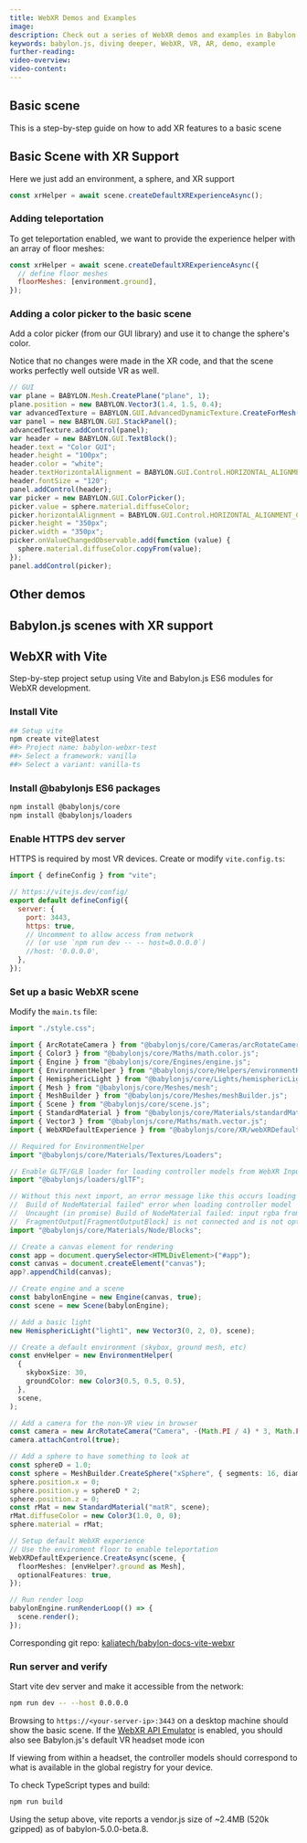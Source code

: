 ```yaml
---
title: WebXR Demos and Examples
image:
description: Check out a series of WebXR demos and examples in Babylon.js.
keywords: babylon.js, diving deeper, WebXR, VR, AR, demo, example
further-reading:
video-overview:
video-content:
---
```


## Basic scene

This is a step-by-step guide on how to add XR features to a basic scene

## Basic Scene with XR Support

Here we just add an environment, a sphere, and XR support

```javascript
const xrHelper = await scene.createDefaultXRExperienceAsync();
```

<Playground id="#9K3MRA" title="Basic Scene With WebXR Support" description="Simple example of a basic scene with WebXR support."/>

### Adding teleportation

To get teleportation enabled, we want to provide the experience helper with an array of floor meshes:

```javascript
const xrHelper = await scene.createDefaultXRExperienceAsync({
  // define floor meshes
  floorMeshes: [environment.ground],
});
```

<Playground id="#9K3MRA#1" title="Basic Scene With Teleportation" description="Simple example of a basic scene with teleportation enabled." isMain={true} category="WebXR"/>

### Adding a color picker to the basic scene

Add a color picker (from our GUI library) and use it to change the sphere's color.

Notice that no changes were made in the XR code, and that the scene works perfectly well outside VR as well.

```javascript
// GUI
var plane = BABYLON.Mesh.CreatePlane("plane", 1);
plane.position = new BABYLON.Vector3(1.4, 1.5, 0.4);
var advancedTexture = BABYLON.GUI.AdvancedDynamicTexture.CreateForMesh(plane);
var panel = new BABYLON.GUI.StackPanel();
advancedTexture.addControl(panel);
var header = new BABYLON.GUI.TextBlock();
header.text = "Color GUI";
header.height = "100px";
header.color = "white";
header.textHorizontalAlignment = BABYLON.GUI.Control.HORIZONTAL_ALIGNMENT_CENTER;
header.fontSize = "120";
panel.addControl(header);
var picker = new BABYLON.GUI.ColorPicker();
picker.value = sphere.material.diffuseColor;
picker.horizontalAlignment = BABYLON.GUI.Control.HORIZONTAL_ALIGNMENT_CENTER;
picker.height = "350px";
picker.width = "350px";
picker.onValueChangedObservable.add(function (value) {
  sphere.material.diffuseColor.copyFrom(value);
});
panel.addControl(picker);
```

<Playground id="#9K3MRA#2" title="WebXR Color Picker" description="Simple WebXR color picker example." isMain={true} category="WebXR"/>

## Other demos

<Playground id="#PPM311#148" title="Goalkeeper Training" description="Goalkeeper Training" isMain={true} category="WebXR"/>
<Playground id="#B922X8#19" title="Legacy Physics Playground" description="Physics Playground" isMain={true} category="WebXR"/>

<Playground id="#F41V6N#139" title="A cylinder object is child of a controller" description="A cylinder object is child of a controller"/>

<Playground id="#1FTUSC#37" title="Simply grabbing objects by controllers" description="Simply grabbing objects by controllers"/>

## Babylon.js scenes with XR support

<Playground id="#JA1ND3#161" title="Mansion" description="Mansion Demo"/>
<Playground id="#TJIGQ1#3" title="Hill Valley" description="Hill Valley"/>
<Playground id="#JA1ND3#164" title="Espilit" description="Espilit"/>

## WebXR with Vite

Step-by-step project setup using Vite and Babylon.js ES6 modules for
WebXR development.

### Install Vite

```bash
## Setup vite
npm create vite@latest
##> Project name: babylon-webxr-test
##> Select a framework: vanilla
##> Select a variant: vanilla-ts
```

### Install @babylonjs ES6 packages

```bash
npm install @babylonjs/core
npm install @babylonjs/loaders
```

### Enable HTTPS dev server

HTTPS is required by most VR devices. Create or modify `vite.config.ts`:

```javascript
import { defineConfig } from "vite";

// https://vitejs.dev/config/
export default defineConfig({
  server: {
    port: 3443,
    https: true,
    // Uncomment to allow access from network
    // (or use `npm run dev -- -- host=0.0.0.0`)
    //host: '0.0.0.0',
  },
});
```

### Set up a basic WebXR scene

Modify the `main.ts` file:

```typescript
import "./style.css";

import { ArcRotateCamera } from "@babylonjs/core/Cameras/arcRotateCamera.js";
import { Color3 } from "@babylonjs/core/Maths/math.color.js";
import { Engine } from "@babylonjs/core/Engines/engine.js";
import { EnvironmentHelper } from "@babylonjs/core/Helpers/environmentHelper.js";
import { HemisphericLight } from "@babylonjs/core/Lights/hemisphericLight.js";
import { Mesh } from "@babylonjs/core/Meshes/mesh";
import { MeshBuilder } from "@babylonjs/core/Meshes/meshBuilder.js";
import { Scene } from "@babylonjs/core/scene.js";
import { StandardMaterial } from "@babylonjs/core/Materials/standardMaterial.js";
import { Vector3 } from "@babylonjs/core/Maths/math.vector.js";
import { WebXRDefaultExperience } from "@babylonjs/core/XR/webXRDefaultExperience.js";

// Required for EnvironmentHelper
import "@babylonjs/core/Materials/Textures/Loaders";

// Enable GLTF/GLB loader for loading controller models from WebXR Input registry
import "@babylonjs/loaders/glTF";

// Without this next import, an error message like this occurs loading controller models:
//  Build of NodeMaterial failed" error when loading controller model
//  Uncaught (in promise) Build of NodeMaterial failed: input rgba from block
//  FragmentOutput[FragmentOutputBlock] is not connected and is not optional.
import "@babylonjs/core/Materials/Node/Blocks";

// Create a canvas element for rendering
const app = document.querySelector<HTMLDivElement>("#app");
const canvas = document.createElement("canvas");
app?.appendChild(canvas);

// Create engine and a scene
const babylonEngine = new Engine(canvas, true);
const scene = new Scene(babylonEngine);

// Add a basic light
new HemisphericLight("light1", new Vector3(0, 2, 0), scene);

// Create a default environment (skybox, ground mesh, etc)
const envHelper = new EnvironmentHelper(
  {
    skyboxSize: 30,
    groundColor: new Color3(0.5, 0.5, 0.5),
  },
  scene,
);

// Add a camera for the non-VR view in browser
const camera = new ArcRotateCamera("Camera", -(Math.PI / 4) * 3, Math.PI / 4, 10, new Vector3(0, 0, 0), scene);
camera.attachControl(true);

// Add a sphere to have something to look at
const sphereD = 1.0;
const sphere = MeshBuilder.CreateSphere("xSphere", { segments: 16, diameter: sphereD }, scene);
sphere.position.x = 0;
sphere.position.y = sphereD * 2;
sphere.position.z = 0;
const rMat = new StandardMaterial("matR", scene);
rMat.diffuseColor = new Color3(1.0, 0, 0);
sphere.material = rMat;

// Setup default WebXR experience
// Use the enviroment floor to enable teleportation
WebXRDefaultExperience.CreateAsync(scene, {
  floorMeshes: [envHelper?.ground as Mesh],
  optionalFeatures: true,
});

// Run render loop
babylonEngine.runRenderLoop(() => {
  scene.render();
});
```

Corresponding git repo: [kaliatech/babylon-docs-vite-webxr](https://github.com/kaliatech/babylon-docs-vite-webxr)

### Run server and verify

Start vite dev server and make it accessible from the network:

```bash
npm run dev -- --host 0.0.0.0
```

Browsing to `https://<your-server-ip>:3443` on a desktop machine should show the basic scene. If
the [WebXR API Emulator](https://github.com/MozillaReality/WebXR-emulator-extension) is enabled, you
should also see Babylon.js's default VR headset mode icon

If viewing from within a headset, the controller models should correspond to what is available in the global
registry for your device.

To check TypeScript types and build:

```bash
npm run build
```

Using the setup above, vite reports a vendor.js size of ~2.4MB (520k gzipped) as of babylon-5.0.0-beta.8.
